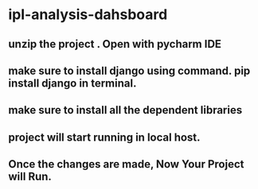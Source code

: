 # ipl-analysis-dahsboard
## unzip the project . Open with pycharm IDE
## make sure to install django using command. pip install django in terminal. 
## make sure to install all the dependent libraries
## project will start running in local host. 
## Once the changes are made, Now Your Project will Run.
## 

